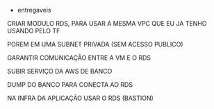 - entregaveis

CRIAR MODULO RDS, PARA USAR A MESMA VPC QUE EU JA TENHO USANDO PELO TF

POREM EM UMA SUBNET PRIVADA (SEM ACESSO PUBLICO)

GARANTIR COMUNICAÇÃO ENTRE A VM E O RDS

SUBIR SERVIÇO DA AWS DE BANCO

DUMP DO BANCO PARA CONECTA AO RDS

NA INFRA DA APLICAÇÃO USAR O RDS (BASTION)

